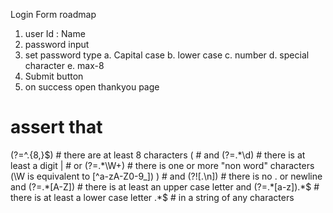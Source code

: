 Login Form roadmap

1. user Id : Name
2. password input
3. set password type
    a. Capital case
    b. lower case
    c. number
    d. special character
    e. max-8
4. Submit button
5. on success open thankyou page


  # assert that
(?=^.{8,}$)    # there are at least 8 characters
(              # and
  (?=.*\d)       # there is at least a digit
  |              # or
  (?=.*\W+)      # there is one or more "non word" characters (\W is equivalent to [^a-zA-Z0-9_])
)              # and
(?![.\n])      # there is no . or newline and
(?=.*[A-Z])    # there is at least an upper case letter and
(?=.*[a-z]).*$ # there is at least a lower case letter
.*$            # in a string of any characters